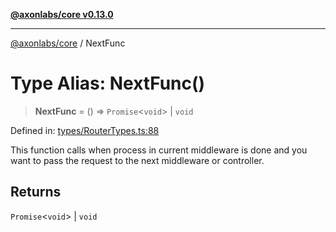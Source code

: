 [**@axonlabs/core v0.13.0**](../README.md)

***

[@axonlabs/core](../globals.md) / NextFunc

# Type Alias: NextFunc()

> **NextFunc** = () => `Promise`\<`void`\> \| `void`

Defined in: [types/RouterTypes.ts:88](https://github.com/AxonJsLabs/AxonJs/blob/407e35cea641a89da71a37171ebae2edf17c9012/src/types/RouterTypes.ts#L88)

This function calls when process in current middleware is done and you want to pass
the request to the next middleware or controller.

## Returns

`Promise`\<`void`\> \| `void`
